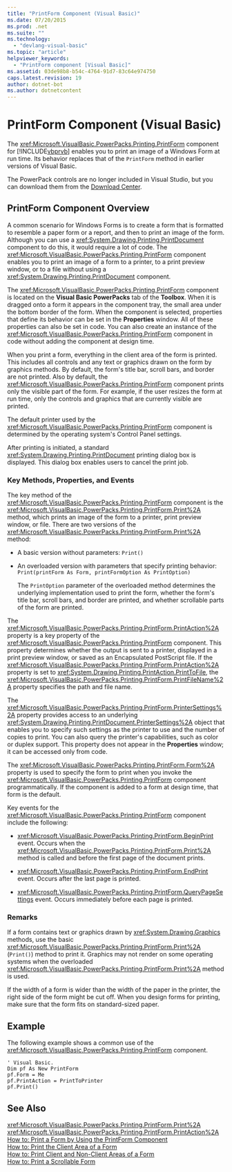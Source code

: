 ```yaml
---
title: "PrintForm Component (Visual Basic)"
ms.date: 07/20/2015
ms.prod: .net
ms.suite: ""
ms.technology: 
  - "devlang-visual-basic"
ms.topic: "article"
helpviewer_keywords: 
  - "PrintForm component [Visual Basic]"
ms.assetid: 03de98b8-b54c-4764-91d7-83c64e974750
caps.latest.revision: 19
author: dotnet-bot
ms.author: dotnetcontent
---
```

# PrintForm Component (Visual Basic)
The <xref:Microsoft.VisualBasic.PowerPacks.Printing.PrintForm> component for [!INCLUDE[vbprvb](~/includes/vbprvb-md.md)] enables you to print an image of a Windows Form at run time. Its behavior replaces that of the `PrintForm` method in earlier versions of Visual Basic.  
  
 The PowerPack controls are no longer included in Visual Studio, but you can download them from the [Download Center](http://www.microsoft.com/en-us/download/details.aspx?id=25169).  
  
## PrintForm Component Overview  
 A common scenario for Windows Forms is to create a form that is formatted to resemble a paper form or a report, and then to print an image of the form. Although you can use a <xref:System.Drawing.Printing.PrintDocument> component to do this, it would require a lot of code. The <xref:Microsoft.VisualBasic.PowerPacks.Printing.PrintForm> component enables you to print an image of a form to a printer, to a print preview window, or to a file without using a <xref:System.Drawing.Printing.PrintDocument> component.  
  
 The <xref:Microsoft.VisualBasic.PowerPacks.Printing.PrintForm> component is located on the **Visual Basic PowerPacks** tab of the **Toolbox**. When it is dragged onto a form it appears in the component tray, the small area under the bottom border of the form. When the component is selected, properties that define its behavior can be set in the **Properties** window. All of these properties can also be set in code. You can also create an instance of the <xref:Microsoft.VisualBasic.PowerPacks.Printing.PrintForm> component in code without adding the component at design time.  
  
 When you print a form, everything in the client area of the form is printed. This includes all controls and any text or graphics drawn on the form by graphics methods. By default, the form's title bar, scroll bars, and border are not printed. Also by default, the <xref:Microsoft.VisualBasic.PowerPacks.Printing.PrintForm> component prints only the visible part of the form. For example, if the user resizes the form at run time, only the controls and graphics that are currently visible are printed.  
  
 The default printer used by the <xref:Microsoft.VisualBasic.PowerPacks.Printing.PrintForm> component is determined by the operating system's Control Panel settings.  
  
 After printing is initiated, a standard <xref:System.Drawing.Printing.PrintDocument> printing dialog box is displayed. This dialog box enables users to cancel the print job.  
  
### Key Methods, Properties, and Events  
 The key method of the <xref:Microsoft.VisualBasic.PowerPacks.Printing.PrintForm> component is the <xref:Microsoft.VisualBasic.PowerPacks.Printing.PrintForm.Print%2A> method, which prints an image of the form to a printer, print preview window, or file. There are two versions of the <xref:Microsoft.VisualBasic.PowerPacks.Printing.PrintForm.Print%2A> method:  
  
-   A basic version without parameters: `Print()`  
  
-   An overloaded version with parameters that specify printing behavior: `Print(printForm As Form, printFormOption As PrintOption)`  
  
     The `PrintOption` parameter of the overloaded method determines the underlying implementation used to print the form, whether the form's title bar, scroll bars, and border are printed, and whether scrollable parts of the form are printed.  
  
 The <xref:Microsoft.VisualBasic.PowerPacks.Printing.PrintForm.PrintAction%2A> property is a key property of the <xref:Microsoft.VisualBasic.PowerPacks.Printing.PrintForm> component. This property determines whether the output is sent to a printer, displayed in a print preview window, or saved as an Encapsulated PostScript file. If the <xref:Microsoft.VisualBasic.PowerPacks.Printing.PrintForm.PrintAction%2A> property is set to <xref:System.Drawing.Printing.PrintAction.PrintToFile>, the <xref:Microsoft.VisualBasic.PowerPacks.Printing.PrintForm.PrintFileName%2A> property specifies the path and file name.  
  
 The <xref:Microsoft.VisualBasic.PowerPacks.Printing.PrintForm.PrinterSettings%2A> property provides access to an underlying <xref:System.Drawing.Printing.PrintDocument.PrinterSettings%2A> object that enables you to specify such settings as the printer to use and the number of copies to print. You can also query the printer's capabilities, such as color or duplex support. This property does not appear in the **Properties** window; it can be accessed only from code.  
  
 The <xref:Microsoft.VisualBasic.PowerPacks.Printing.PrintForm.Form%2A> property is used to specify the form to print when you invoke the <xref:Microsoft.VisualBasic.PowerPacks.Printing.PrintForm> component programmatically. If the component is added to a form at design time, that form is the default.  
  
 Key events for the <xref:Microsoft.VisualBasic.PowerPacks.Printing.PrintForm> component include the following:  
  
-   <xref:Microsoft.VisualBasic.PowerPacks.Printing.PrintForm.BeginPrint> event. Occurs when the <xref:Microsoft.VisualBasic.PowerPacks.Printing.PrintForm.Print%2A> method is called and before the first page of the document prints.  
  
-   <xref:Microsoft.VisualBasic.PowerPacks.Printing.PrintForm.EndPrint> event. Occurs after the last page is printed.  
  
-   <xref:Microsoft.VisualBasic.PowerPacks.Printing.PrintForm.QueryPageSettings> event. Occurs immediately before each page is printed.  
  
### Remarks  
 If a form contains text or graphics drawn by <xref:System.Drawing.Graphics> methods, use the basic <xref:Microsoft.VisualBasic.PowerPacks.Printing.PrintForm.Print%2A> (`Print()`) method to print it. Graphics may not render on some operating systems when the overloaded <xref:Microsoft.VisualBasic.PowerPacks.Printing.PrintForm.Print%2A> method is used.  
  
 If the width of a form is wider than the width of the paper in the printer, the right side of the form might be cut off. When you design forms for printing, make sure that the form fits on standard-sized paper.  
  
## Example  
 The following example shows a common use of the <xref:Microsoft.VisualBasic.PowerPacks.Printing.PrintForm> component.  
  
```  
' Visual Basic.  
Dim pf As New PrintForm  
pf.Form = Me  
pf.PrintAction = PrintToPrinter  
pf.Print()  
```  
  
## See Also  
 <xref:Microsoft.VisualBasic.PowerPacks.Printing.PrintForm.Print%2A>  
 <xref:Microsoft.VisualBasic.PowerPacks.Printing.PrintForm.PrintAction%2A>  
 [How to: Print a Form by Using the PrintForm Component](../../../visual-basic/developing-apps/printing/how-to-print-a-form-by-using-the-printform-component.md)  
 [How to: Print the Client Area of a Form](../../../visual-basic/developing-apps/printing/how-to-print-the-client-area-of-a-form.md)  
 [How to: Print Client and Non-Client Areas of a Form](../../../visual-basic/developing-apps/printing/how-to-print-client-and-non-client-areas-of-a-form.md)  
 [How to: Print a Scrollable Form](../../../visual-basic/developing-apps/printing/how-to-print-a-scrollable-form.md)
